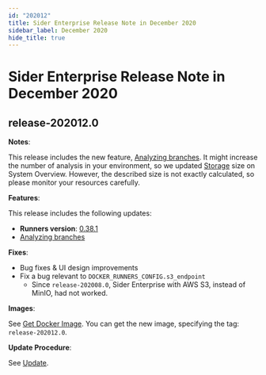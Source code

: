 ```yaml
---
id: "202012"
title: Sider Enterprise Release Note in December 2020
sidebar_label: December 2020
hide_title: true
---
```


# Sider Enterprise Release Note in December 2020

## release-202012.0

**Notes**:

This release includes the new feature, [Analyzing branches](../../news/2020.md#analyzing-branches).
It might increase the number of analysis in your environment, so we updated [Storage](../system-overview.md#storage) size on System Overview.
However, the described size is not exactly calculated, so please monitor your resources carefully.

**Features**:

This release includes the following updates:

- **Runners version**: [0.38.1](https://github.com/sider/runners/releases/tag/0.38.1)
- [Analyzing branches](../../news/2020.md#analyzing-branches)

**Fixes**:

- Bug fixes & UI design improvements
- Fix a bug relevant to `DOCKER_RUNNERS_CONFIG.s3_endpoint`
  - Since `release-202008.0`, Sider Enterprise with AWS S3, instead of MinIO, had not worked.

**Images**:

See [Get Docker Image](../installation.md#get-docker-image). You can get the new image, specifying the tag: `release-202012.0`.

**Update Procedure**:

See [Update](../updating.md).
